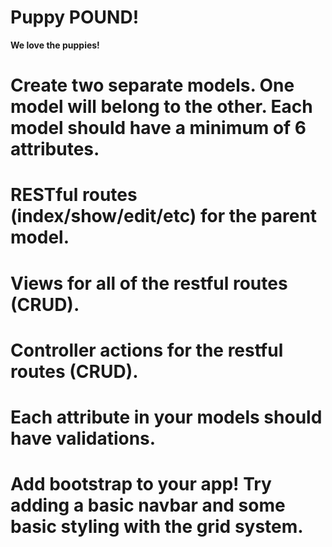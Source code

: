 # Puppy POUND!

**We love the puppies!**

# Create two separate models. One model will belong to the other. Each model should have a minimum of 6 attributes.
# RESTful routes (index/show/edit/etc) for the parent model.
# Views for all of the restful routes (CRUD).
# Controller actions for the restful routes (CRUD).
# Each attribute in your models should have validations.
# Add bootstrap to your app! Try adding a basic navbar and some basic styling with the grid system.